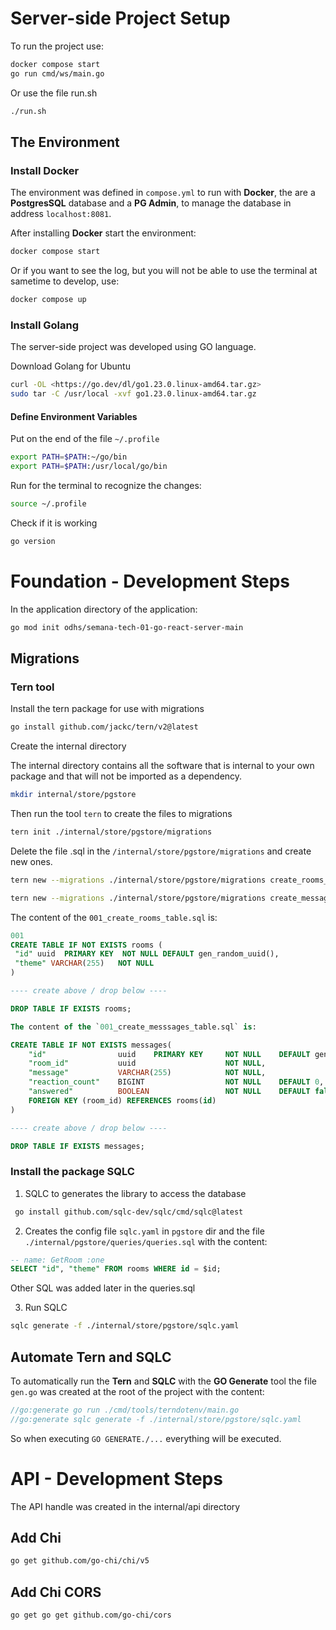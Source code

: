 # Server-side Project Setup

To run the project use:

```sh
docker compose start
go run cmd/ws/main.go
```

Or use the file run.sh

```sh
./run.sh
```

## The Environment

### Install Docker

The environment was defined in `compose.yml` to run with **Docker**, the are a **PostgresSQL** database and a **PG Admin**, to manage the database in address `localhost:8081`.

After installing **Docker** start the environment:

```sh
docker compose start
```

Or if you want to see the log, but you will not be able to use the terminal at sametime to develop, use:

```sh
docker compose up
```

### Install Golang

The server-side project was developed using GO language. 

Download Golang for Ubuntu

```sh
curl -OL <https://go.dev/dl/go1.23.0.linux-amd64.tar.gz>
sudo tar -C /usr/local -xvf go1.23.0.linux-amd64.tar.gz
```

#### Define Environment Variables

Put on the end of the file `~/.profile`

```sh
export PATH=$PATH:~/go/bin
export PATH=$PATH:/usr/local/go/bin
```

Run for the terminal to recognize the changes:

```sh
source ~/.profile
```

Check if it is working

```sh
go version
```


# Foundation - Development Steps

In the application directory of the application:

```sh
go mod init odhs/semana-tech-01-go-react-server-main
```

## Migrations

### Tern tool 

Install the tern package for use with migrations

```sh
go install github.com/jackc/tern/v2@latest
```

Create the internal directory

The internal directory contains all the software that is internal to your own package and that will not be imported as a dependency.

```sh
mkdir internal/store/pgstore
```

Then run the tool `tern` to create the files to migrations

```sh
tern init ./internal/store/pgstore/migrations
```

Delete the file .sql in the `/internal/store/pgstore/migrations` and create new ones.

```sh
tern new --migrations ./internal/store/pgstore/migrations create_rooms_table

tern new --migrations ./internal/store/pgstore/migrations create_messages_table
```

The content of the `001_create_rooms_table.sql` is:

```sql
001 
CREATE TABLE IF NOT EXISTS rooms (
 "id" uuid  PRIMARY KEY  NOT NULL DEFAULT gen_random_uuid(),
 "theme" VARCHAR(255)   NOT NULL
)

---- create above / drop below ----

DROP TABLE IF EXISTS rooms;
```

```sql
The content of the `001_create_messsages_table.sql` is:

CREATE TABLE IF NOT EXISTS messages(
	"id" 				uuid	PRIMARY KEY 	NOT NULL	DEFAULT gen_random_uuid(),
	"room_id"			uuid					NOT NULL,
	"message"			VARCHAR(255)			NOT NULL,
	"reaction_count"	BIGINT					NOT NULL 	DEFAULT 0,
	"answered"			BOOLEAN					NOT NULL 	DEFAULT false,
	FOREIGN KEY (room_id) REFERENCES rooms(id)
) 

---- create above / drop below ----

DROP TABLE IF EXISTS messages;
```

### Install the package SQLC

1. SQLC to generates the library to access the database

```sh
 go install github.com/sqlc-dev/sqlc/cmd/sqlc@latest
```

2. Creates the config file `sqlc.yaml` in `pgstore` dir and
the file `./internal/pgstore/queries/queries.sql` with the content:

```sql
-- name: GetRoom :one
SELECT "id", "theme" FROM rooms WHERE id = $id;
```

Other SQL was added later in the queries.sql

3. Run SQLC

```sh
sqlc generate -f ./internal/store/pgstore/sqlc.yaml
```

## Automate Tern and SQLC

To automatically run the **Tern** and **SQLC** with the **GO Generate** tool the file `gen.go` was created at the root of the project with the content:

```go
//go:generate go run ./cmd/tools/terndotenv/main.go
//go:generate sqlc generate -f ./internal/store/pgstore/sqlc.yaml
```

So when executing `GO GENERATE./...` everything will be executed.

# API - Development Steps

The API handle was created in the internal/api directory

## Add Chi

```sh
go get github.com/go-chi/chi/v5
```

## Add Chi CORS 

```sh
go get go get github.com/go-chi/cors
```